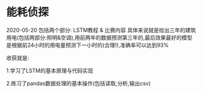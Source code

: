 # 能耗侦探
2020-05-20
包括两个部分: LSTM教程 & 比赛内容
具体来说就是给出三年的建筑用电(包括两部分:照明&空调),用前两年的数据预测第三年的,最后效果最好的模型是根据前24小时的用电量预测下一小时的(合理!),准确率可以达到93%

收获就是:

1.学习了LSTM的基本原理与代码实现 

2.练习了pandas数据处理的基本操作(包括读取,分析,输出csv)
